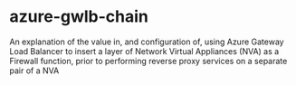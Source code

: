 # azure-gwlb-chain
An explanation of the value in, and configuration of, using Azure Gateway Load Balancer to insert a layer of Network Virtual Appliances (NVA) as a Firewall function, prior to performing reverse proxy services on a separate pair of a NVA
